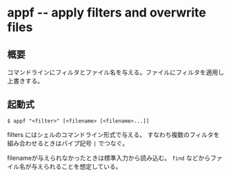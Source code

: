 appf -- apply filters and overwrite files
=========================================

概要
----

コマンドラインにフィルタとファイル名を与える。ファイルにフィルタを適用し上書きする。


起動式
------

```
$ appf "<filter>" [<filename> [<filename>...]]
```

filters にはシェルのコマンドライン形式で与える。
すなわち複数のフィルタを組み合わせるときはパイプ記号 `|` でつなぐ。

filenameが与えられなかったときは標準入力から読み込む。
`find` などからファイル名が与えられることを想定している。
